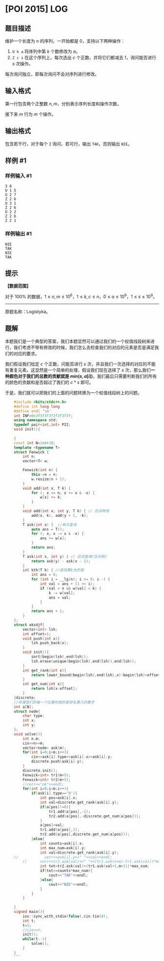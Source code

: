 # [POI 2015] LOG

## 题目描述

维护一个长度为 $n$ 的序列，一开始都是 $0$，支持以下两种操作：

1. `U k a` 将序列中第 $k$ 个数修改为 $a$。
2. `Z c s` 在这个序列上，每次选出 $c$ 个正数，并将它们都减去 $1$，询问能否进行 $s$ 次操作。

每次询问独立，即每次询问不会对序列进行修改。

## 输入格式

第一行包含两个正整数 $n,m$，分别表示序列长度和操作次数。

接下来 $m$ 行为 $m$ 个操作。

## 输出格式

包含若干行，对于每个 `Z` 询问，若可行，输出 `TAK`，否则输出 `NIE`。

## 样例 #1

### 样例输入 #1

```
3 8
U 1 5
U 2 7
Z 2 6
U 3 1
Z 2 6
U 2 2
Z 2 6
Z 2 1
```

### 样例输出 #1

```
NIE
TAK
NIE
TAK
```

## 提示

**【数据范围】**

对于 $100\%$ 的数据，$1\leq n,m\leq 10^6$，$1\leq k,c\leq n$，$0\leq a\leq 10^9$，$1\leq s\leq 10^9$。

----

原题名称：Logistyka。

## 题解
本题我们是一个典型的答案，我们本题显然可以通过我们的一个权值线段树来进行，我们考虑不带有修改的时候，我们怎么去检查我们的对应的元素是否是满足我们的对应的要求。

我们假设我们给定 $c$ 个正数，问能否进行 $s$ 次，并且我们一次选择的对应的不能有重复元素。这显然是一个简单的处理，假设我们现在选择了 $s$ 次，那么我们**一种颜色对于我们的总数的贡献就是 $min(s,a[i])$**，我们最后只需要判断我们的所有的颜色的贡献和是否超过了我们的 $c*s$ 即可。

于是，我们就可以把我们的上面的问题转换为一个权值线段树上的问题。
```cpp
    #include <bits/stdc++.h>
    #define int long long
    #define endl '\n'
    int INF=0x3f3f3f3f3f3f3f3f;
    using namespace std;
    typedef pair<int,int> PII;
    void init(){
        
    }
    const int N=1e6+10;
    template <typename T>
    struct Fenwick {
        int n;
        vector<T> w;

        Fenwick(int n) {
            this->n = n;
            w.resize(n + 1);
        }
        void add(int x, T k) {
            for (; x <= n; x += x & -x) {
                w[x] += k;
            }
        }
        void add(int x, int y, T k) { // 区间修改
            add(x, k), add(y + 1, -k);
        }
        T ask(int x) {  //单点查询
            auto ans = T();
            for (; x; x -= x & -x) {
                ans += w[x];
            }
            return ans;
        }
        T ask(int x, int y) { // 区间查询(区间和)
            return ask(y) - ask(x - 1);
        }
        int kth(T k) { //查找第k大的值
            int ans = 0;
            for (int i = __lg(n); i >= 0; i--) {
                int val = ans + (1 << i);
                if (val < n && w[val] < k) {
                    k -= w[val];
                    ans = val;
                }
            }
            return ans + 1;
        }
    };
    struct aksdjf{
        vector<int> lsh;
        int offset=1;
        void push(int x){
            lsh.push_back(x);
        }
        void init(){
            sort(begin(lsh),end(lsh));
            lsh.erase(unique(begin(lsh),end(lsh)),end(lsh));
        }
        int get_rank(int x){
            return lower_bound(begin(lsh),end(lsh),x)-begin(lsh)+offset;
        }
        int get_num(int x){
            return lsh[x-offset];
        }
    }discrete;
    //存储我们的每一个位置存放的是排名第几的数字
    int a[N];
    struct node{
        char type;
        int x;
        int y;
    };
    void solve(){
        int n,m;
        cin>>n>>m;
        vector<node> ask(m);
        for(int i=0;i<m;i++){
            cin>>ask[i].type>>ask[i].x>>ask[i].y;
            discrete.push(ask[i].y);
        }
        discrete.init();
        Fenwick<int> tr1(m+5);
        Fenwick<int> tr2(m+5);
        //cerr<<"ok"<<endl;
        for(int i=0;i<m;i++){
            if(ask[i].type=='U'){
                int pos=ask[i].x;
                int val=discrete.get_rank(ask[i].y);
                if(a[pos]!=0){
                    tr1.add(a[pos],-1);
                    tr2.add(a[pos],-discrete.get_num(a[pos]));
                }
                a[pos]=val;
                tr1.add(a[pos],1);
                tr2.add(a[pos],discrete.get_num(a[pos]));
            }else{
                int counts=ask[i].x;
                int max_num=ask[i].y;
                int val=discrete.get_rank(ask[i].y);
    //            cerr<<ask[i].y<<" "<<val<<endl;
        //      cerr<<tr2.ask(val)<<" "<<(tr1.ask(n+m)-tr1.ask(val))*max_num<<endl;
                int tot=tr2.ask(val)+(tr1.ask(val+1,m+1))*max_num;
                if(tot>=counts*max_num){
                    cout<<"TAK"<<endl;
                }else{
                    cout<<"NIE"<<endl;
                }
            }
        }
        
    }
    signed main(){
        ios::sync_with_stdio(false),cin.tie(0);
        int t;
        t=1;
        //cin>>t;
        init();
        while(t--){
            solve();
        }
    }
	```